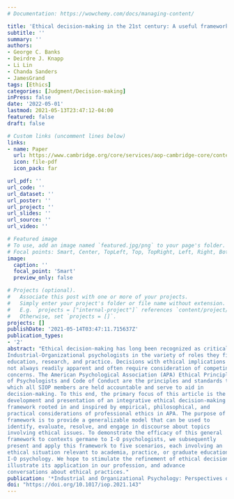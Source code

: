 ```yaml
---
# Documentation: https://wowchemy.com/docs/managing-content/

title: 'Ethical decision-making in the 21st century: A useful framework for Industrial-Organizational Psychologists'
subtitle: ''
summary: ''
authors:
- George C. Banks
- Deirdre J. Knapp
- Li Lin
- Chanda Sanders
- JamesGrand
tags: [Ethics]
categories: [Judgment/Decision-making]
inPress: false
date: '2022-05-01'
lastmod: 2021-05-13T23:47:12-04:00
featured: false
draft: false

# Custom links (uncomment lines below)
links:
- name: Paper
  url: https://www.cambridge.org/core/services/aop-cambridge-core/content/view/C96E6FDEE99600FA87CC54FCFACF8478/S1754942621001437a.pdf/ethical-decision-making-in-the-21st-century-a-useful-framework-for-industrial-organizational-psychologists.pdf
  icon: file-pdf
  icon_pack: far

url_pdf: ''
url_code: ''
url_dataset: ''
url_poster: ''
url_project: ''
url_slides: ''
url_source: ''
url_video: ''

# Featured image
# To use, add an image named `featured.jpg/png` to your page's folder.
# Focal points: Smart, Center, TopLeft, Top, TopRight, Left, Right, BottomLeft, Bottom, BottomRight.
image:
  caption: ''
  focal_point: 'Smart'
  preview_only: false

# Projects (optional).
#   Associate this post with one or more of your projects.
#   Simply enter your project's folder or file name without extension.
#   E.g. `projects = ["internal-project"]` references `content/project/deep-learning/index.md`.
#   Otherwise, set `projects = []`.
projects: []
publishDate: '2021-05-14T03:47:11.715637Z'
publication_types:
- '2'
abstract: "Ethical decision-making has long been recognized as critical for
Industrial-Organizational psychologists in the variety of roles they fill in
education, research, and practice. Decisions with ethical implications are
not always readily apparent and often require consideration of competing
concerns. The American Psychological Association (APA) Ethical Principles
of Psychologists and Code of Conduct are the principles and standards to
which all SIOP members are held accountable and serve to aid in
decision-making. To this end, the primary focus of this article is the
development and presentation of an integrative ethical decision-making
framework rooted in and inspired by empirical, philosophical, and
practical considerations of professional ethics in APA. The purpose of this
framework is to provide a generalizable model that can be used to
identify, evaluate, resolve, and engage in discourse about topics
involving ethical issues. To demonstrate the efficacy of this general
framework to contexts germane to I-O psychologists, we subsequently
present and apply this framework to five scenarios, each involving an
ethical situation relevant to academia, practice, or graduate education in
I-O psychology. We hope to stimulate the refinement of ethical decisionmaking,
illustrate its application in our profession, and advance
conversations about ethical practices."
publication: '*Industrial and Organizational Psychology: Perspectives on Science and Practice, 15*, 220-235'
doi: "https://doi.org/10.1017/iop.2021.143"
---
```

